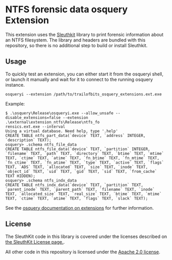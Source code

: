 # NTFS forensic data osquery Extension

This extension uses the [Sleuthkit](http://www.sleuthkit.org/) library to print forensic information about an NTFS filesystem. The library and headers are bundled with this repository, so there is no additional step to build or install Sleuthkit.

## Usage

To quickly test an extension, you can either start it from the osqueryi shell, or launch it manually and wait for it 
to connect to the running osquery instance.

`osqueryi --extension /path/to/trailofbits_osquery_extensions.ext.exe`

Example: 

```
$ .\osquery\Release\osqueryi.exe --allow_unsafe --disable_extensions=false --extension .\external\extension_ntfs\Release\ntfs_fo
rensics.ext.exe --interval
Using a virtual database. Need help, type '.help'
CREATE TABLE ntfs_part_data(`device` TEXT, `address` INTEGER, `description` TEXT);
osquery> .schema ntfs_file_data
CREATE TABLE ntfs_file_data(`device` TEXT, `partition` INTEGER, `filename` TEXT, `path` TEXT, `directory` TEXT, `btime` TEXT, `mtime` TEXT, `ctime` TEXT, `atime` TEXT, `fn_btime` TEXT, `fn_mtime` TEXT, `fn_ctime` TEXT, `fn_atime` TEXT, `type` TEXT, `active` TEXT, `flags` TEXT, `ADS` TEXT, `allocated` TEXT, `size` TEXT, `inode` TEXT, `object_id` TEXT, `uid` TEXT, `gid` TEXT, `sid` TEXT, `from_cache` TEXT HIDDEN);
osquery> .schema ntfs_indx_data
CREATE TABLE ntfs_indx_data(`device` TEXT, `partition` TEXT, `parent_inode` TEXT, `parent_path` TEXT, `filename` TEXT, `inode` TEXT, `allocated_size` TEXT, `real_size` TEXT, `btime` TEXT, `mtime` TEXT, `ctime` TEXT, `atime` TEXT, `flags` TEXT, `slack` TEXT);
```

See the [osquery documentation on extensions](https://osquery.readthedocs.io/en/stable/deployment/extensions) for further 
information.

## License

The SleuthKit code in this library is covered under the licenses described on [the SleuthKit License page.](https://sleuthkit.org/sleuthkit/licenses.php). 

All other code in this repository is licensed under the [Apache 2.0 license](../LICENSE). 

